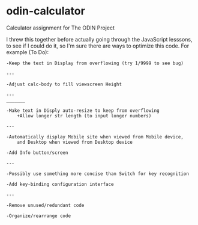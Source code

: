 # odin-calculator
Calculator assignment for The ODIN Project

I threw this together before actually going through the JavaScript lesssons, to see if I could do it, so I'm sure there are ways to optimize this code. For example (To Do):

    -Keep the text in Display from overflowing (try 1/9999 to see bug)

    --- 

    -Adjust calc-body to fill viewscreen Height

    ---
    _______

    -Make text in Disply auto-resize to keep from overflowing
        +Allow longer str length (to input longer numbers)
    
    ---

    -Automatically display Mobile site when viewed from Mobile device, 
        and Desktop when viewed from Desktop device
    
    -Add Info button/screen

    ---

    -Possibly use something more concise than Switch for key recognition

    -Add key-binding configuration interface

    ---

    -Remove unused/redundant code

    -Organize/rearrange code